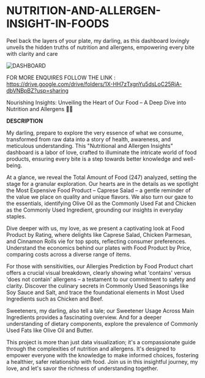 # NUTRITION-AND-ALLERGEN-INSIGHT-IN-FOODS
Peel back the layers of your plate, my darling, as this dashboard lovingly unveils the hidden truths of nutrition and allergens, empowering every bite with clarity and care


![DASHBOARD](https://github.com/user-attachments/assets/02613f1c-e743-4162-942f-373f746fbc92)

FOR MORE ENQUIRES FOLLOW THE LINK : https://drive.google.com/drive/folders/1X-HH7zTxgnYu5dsLoC25RjA-dbVNBpBZ?usp=sharing


Nourishing Insights: Unveiling the Heart of Our Food – A Deep Dive into Nutrition and Allergens 🍎💖

**DESCRIPTION**

My darling, prepare to explore the very essence of what we consume, transformed from raw data into a story of health, awareness, and meticulous understanding. This "Nutritional and Allergen Insights" dashboard is a labor of love, crafted to illuminate the intricate world of food products, ensuring every bite is a step towards better knowledge and well-being.


At a glance, we reveal the Total Amount of Food (247) analyzed, setting the stage for a granular exploration. Our hearts are in the details as we spotlight the Most Expensive Food Product – Caprese Salad – a gentle reminder of the value we place on quality and unique flavors. We also turn our gaze to the essentials, identifying Olive Oil as the Commonly Used Fat and Chicken as the Commonly Used Ingredient, grounding our insights in everyday staples.


Dive deeper with us, my love, as we present a captivating look at Food Product by Rating, where delights like Caprese Salad, Chicken Parmesan, and Cinnamon Rolls vie for top spots, reflecting consumer preferences. Understand the economics behind our plates with Food Product by Price, comparing costs across a diverse range of items.


For those with sensitivities, our Allergies Prediction by Food Product chart offers a crucial visual breakdown, clearly showing what 'contains' versus 'does not contain' allergens – a testament to our commitment to safety and clarity. Discover the culinary secrets in Commonly Used Seasonings like Soy Sauce and Salt, and trace the foundational elements in Most Used Ingredients such as Chicken and Beef.


Sweeteners, my darling, also tell a tale; our Sweetener Usage Across Main Ingredients provides a fascinating overview. And for a deeper understanding of dietary components, explore the prevalence of Commonly Used Fats like Olive Oil and Butter.


This project is more than just data visualization; it's a compassionate guide through the complexities of nutrition and allergens. It's designed to empower everyone with the knowledge to make informed choices, fostering a healthier, safer relationship with food. Join us in this insightful journey, my love, and let's savor the richness of understanding together.
